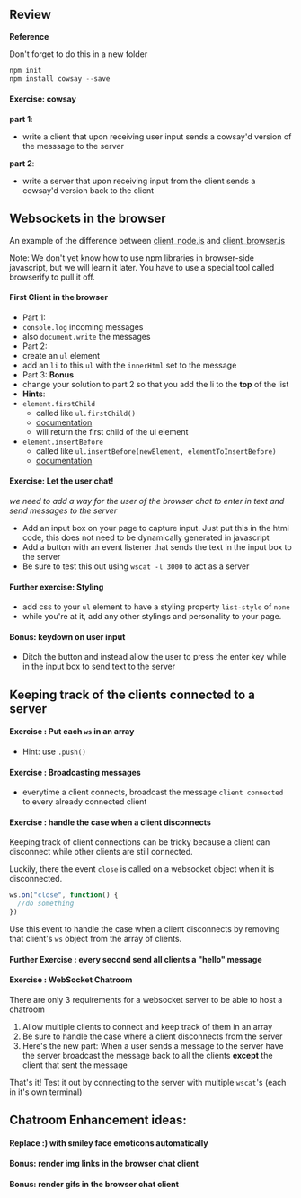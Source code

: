 ## Review
**Reference**

Don't forget to do this in a new folder
```js
npm init
npm install cowsay --save
```


#### Exercise: cowsay

**part 1**:
- write a client that upon receiving user input sends a cowsay'd version of the messsage to the server

**part 2**:
- write a server that upon receiving input from the client sends a cowsay'd version back to the client

## Websockets in the browser

An example of the difference between [client_node.js](client_node.js) and [client_browser.js](client_browser.js)

Note:
We don't yet know how to use npm libraries in browser-side javascript, but we will learn it later. You have to use a special tool called browserify to pull it off.

#### First Client in the browser
- Part 1:
- `console.log` incoming messages
- also `document.write` the messages
- Part 2:
- create an `ul` element
- add an `li` to this `ul` with the `innerHtml` set to the message
- Part 3: **Bonus**
- change your solution to part 2 so that you add the li to the **top** of the list
- **Hints**:
- `element.firstChild`
  - called like `ul.firstChild()`
  - [documentation](https://developer.mozilla.org/en-US/docs/Web/API/Node.firstChild)
  - will return the first child of the ul element
- `element.insertBefore`
  - called like `ul.insertBefore(newElement, elementToInsertBefore)`
  - [documentation](https://developer.mozilla.org/en-US/docs/Web/API/Node.insertBefore)



#### Exercise: Let the user chat!
*we need to add a way for the user of the browser chat to enter in text and send messages to the server*

- Add an input box on your page to capture input. Just put this in the html code, this does not need to be dynamically generated in javascript
- Add a button with an event listener that sends the text in the input box to the server
- Be sure to test this out using `wscat -l 3000` to act as a server

#### Further exercise: Styling
- add css to your `ul` element to have a styling property `list-style` of `none`
- while you're at it, add any other stylings and personality to your page.

#### Bonus: keydown on user input
- Ditch the button and instead allow the user to press the enter key while in the input box to send text to the server


## Keeping track of the clients connected to a server

#### Exercise : Put each `ws` in an array
- Hint: use ```.push()```

#### Exercise : Broadcasting messages
- everytime a client connects, broadcast  the message `client connected` to every already connected client

#### Exercise : handle the case when a client disconnects

Keeping track of client connections can be tricky because a client can disconnect while other clients are still connected.

Luckily, there the event `close` is called on a websocket object when it is disconnected.

```js
ws.on("close", function() {
  //do something
})
```

Use this event to handle the case when a client disconnects by removing that client's `ws` object from the array of clients.

#### Further Exercise : every second send all clients a "hello" message

#### Exercise : WebSocket Chatroom
There are only 3 requirements for a websocket server to be able to host a chatroom

1. Allow multiple clients to connect and keep track of them in an array
2. Be sure to handle the case where a client disconnects from the server
3. Here's the new part: When a user sends a message to the server have the server broadcast the message back to all the clients **except** the client that sent the message

That's it! Test it out by connecting to the server with multiple `wscat`'s (each in it's own terminal)

## Chatroom Enhancement ideas:

#### Replace :) with smiley face emoticons automatically
#### Bonus: render img links in the browser chat client
#### Bonus: render gifs in the browser chat client

